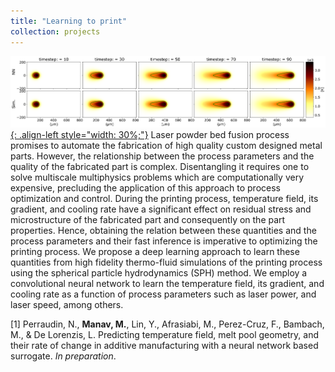 ```yaml
---
title: "Learning to print"
collection: projects
---
```


[![styled-image](/images/Leap.png){: .align-left style="width: 30%;"}](/images/Leap.png) Laser powder bed fusion process promises to automate the fabrication of high quality custom designed metal parts. However, the relationship between the process parameters and the quality of the fabricated part is complex. Disentangling it requires one to solve multiscale multiphysics problems which are computationally very expensive, precluding the application of this approach to process optimization and control. During the printing process, temperature field, its gradient, and cooling rate have a significant effect on residual stress and microstructure of the fabricated part and consequently on the part properties. Hence, obtaining the relation between these quantities and the process parameters and their fast inference is imperative to optimizing the printing process. We propose a deep learning approach to learn these quantities from high fidelity thermo-fluid simulations of the printing process using the spherical particle hydrodynamics (SPH) method. We employ a convolutional neural network to learn the temperature field, its gradient, and cooling rate as a function of process parameters such as laser power, and laser speed, among others.  
  
[1] Perraudin, N., **Manav, M.**, Lin, Y., Afrasiabi, M., Perez-Cruz, F., Bambach, M., & De Lorenzis, L. Predicting temperature field, melt pool geometry, and their rate of change in additive manufacturing with a neural network based surrogate. *In preparation*.
